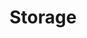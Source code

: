 ---
title: "Storage"
description: "Persistent storage solutions"
weight: 8
banner: "98e16360-a366-4b78-8e0a-031da07fdacb/images/storage.png"
tags: [kubernetes,storage]
level: [introductory]
---